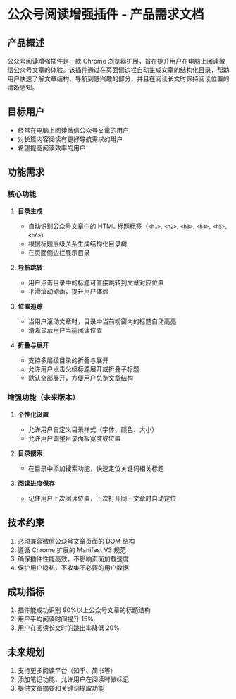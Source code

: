 # 公众号阅读增强插件 - 产品需求文档

## 产品概述

公众号阅读增强插件是一款 Chrome 浏览器扩展，旨在提升用户在电脑上阅读微信公众号文章的体验。该插件通过在页面侧边栏自动生成文章的结构化目录，帮助用户快速了解文章结构、导航到感兴趣的部分，并且在阅读长文时保持阅读位置的清晰感知。

## 目标用户

- 经常在电脑上阅读微信公众号文章的用户
- 对长篇内容阅读有更好导航需求的用户
- 希望提高阅读效率的用户

## 功能需求

### 核心功能

1. **目录生成**

   - 自动识别公众号文章中的 HTML 标题标签（`<h1>`, `<h2>`, `<h3>`, `<h4>`, `<h5>`, `<h6>`）
   - 根据标题层级关系生成结构化目录树
   - 在页面侧边栏展示目录

2. **导航跳转**

   - 用户点击目录中的标题可直接跳转到文章对应位置
   - 平滑滚动动画，提升用户体验

3. **位置追踪**

   - 当用户滚动文章时，目录中当前视窗内的标题自动高亮
   - 清晰显示用户当前阅读位置

4. **折叠与展开**
   - 支持多层级目录的折叠与展开
   - 允许用户点击父级标题展开或折叠子标题
   - 默认全部展开，方便用户总览文章结构

### 增强功能（未来版本）

1. **个性化设置**

   - 允许用户自定义目录样式（字体、颜色、大小）
   - 允许用户调整目录面板宽度或位置

2. **目录搜索**

   - 在目录中添加搜索功能，快速定位关键词相关标题

3. **阅读进度保存**
   - 记住用户上次阅读位置，下次打开同一文章时自动定位

## 技术约束

1. 必须兼容微信公众号文章页面的 DOM 结构
2. 遵循 Chrome 扩展的 Manifest V3 规范
3. 确保插件性能高效，不影响页面加载速度
4. 保护用户隐私，不收集不必要的用户数据

## 成功指标

1. 插件能成功识别 90%以上公众号文章的标题结构
2. 用户平均阅读时间提升 15%
3. 用户在阅读长文时的跳出率降低 20%

## 未来规划

1. 支持更多阅读平台（知乎、简书等）
2. 添加笔记功能，允许用户在阅读时做标记
3. 提供文章摘要和关键词提取功能

